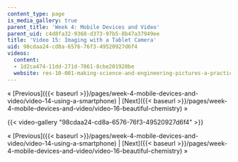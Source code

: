 ```yaml
---
content_type: page
is_media_gallery: true
parent_title: 'Week 4: Mobile Devices and Video'
parent_uid: c4d8fa32-9368-d373-97b5-8b47a37949ee
title: 'Video 15: Imaging with a Tablet Camera'
uid: 98cdaa24-cd8a-6576-76f3-49520927d6f4
videos:
  content:
  - 1d2ca474-11dd-271d-7861-8cbe201928be
  website: res-10-001-making-science-and-engineering-pictures-a-practical-guide-to-presenting-your-work-spring-2016
---
```


« [Previous]({{< baseurl >}}/pages/week-4-mobile-devices-and-video/video-14-using-a-smartphone) | [Next]({{< baseurl >}}/pages/week-4-mobile-devices-and-video/video-16-beautiful-chemistry) »

{{< video-gallery "98cdaa24-cd8a-6576-76f3-49520927d6f4" >}}


« [Previous]({{< baseurl >}}/pages/week-4-mobile-devices-and-video/video-14-using-a-smartphone) | [Next]({{< baseurl >}}/pages/week-4-mobile-devices-and-video/video-16-beautiful-chemistry) »
